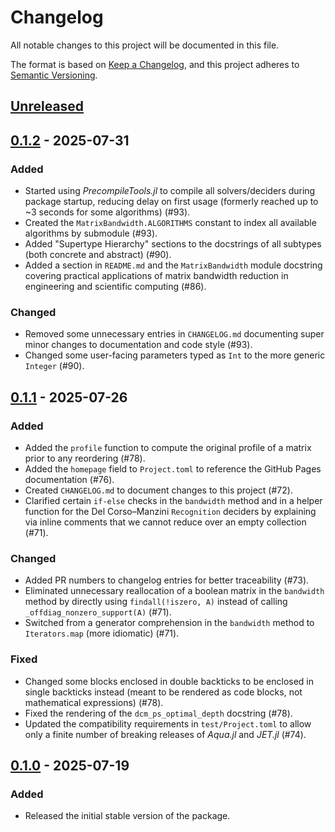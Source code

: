 # Changelog

All notable changes to this project will be documented in this file.

The format is based on [Keep a Changelog](https://keepachangelog.com/en/1.1.0/), and this project adheres to [Semantic Versioning](https://semver.org/spec/v2.0.0.html).

## [Unreleased]

## [0.1.2] - 2025-07-31

### Added

- Started using *PrecompileTools.jl* to compile all solvers/deciders during package startup, reducing delay on first usage (formerly reached up to ~3 seconds for some algorithms) (#93).
- Created the `MatrixBandwidth.ALGORITHMS` constant to index all available algorithms by submodule (#93).
- Added "Supertype Hierarchy" sections to the docstrings of all subtypes (both concrete and abstract) (#90).
- Added a section in `README.md` and the `MatrixBandwidth` module docstring covering practical applications of matrix bandwidth reduction in engineering and scientific computing (#86).

### Changed

- Removed some unnecessary entries in `CHANGELOG.md` documenting super minor changes to documentation and code style (#93).
- Changed some user-facing parameters typed as `Int` to the more generic `Integer` (#90).

## [0.1.1] - 2025-07-26

### Added

- Added the `profile` function to compute the original profile of a matrix prior to any reordering (#78).
- Added the `homepage` field to `Project.toml` to reference the GitHub Pages documentation (#76).
- Created `CHANGELOG.md` to document changes to this project (#72).
- Clarified certain `if-else` checks in the `bandwidth` method and in a helper function for the Del Corso&ndash;Manzini `Recognition` deciders by explaining via inline comments that we cannot reduce over an empty collection (#71).

### Changed

- Added PR numbers to changelog entries for better traceability (#73).
- Eliminated unnecessary reallocation of a boolean matrix in the `bandwidth` method by directly using `findall(!iszero, A)` instead of calling `_offdiag_nonzero_support(A)` (#71).
- Switched from a generator comprehension in the `bandwidth` method to `Iterators.map` (more idiomatic) (#71).

### Fixed

- Changed some blocks enclosed in double backticks to be enclosed in single backticks instead (meant to be rendered as code blocks, not mathematical expressions) (#78).
- Fixed the rendering of the `dcm_ps_optimal_depth` docstring (#78).
- Updated the compatibility requirements in `test/Project.toml` to allow only a finite number of breaking releases of *Aqua.jl* and *JET.jl* (#74).

## [0.1.0] - 2025-07-19

### Added

- Released the initial stable version of the package.

[unreleased]: https://github.com/Luis-Varona/MatrixBandwidth.jl/compare/v0.1.2...HEAD
[0.1.2]: https://github.com/Luis-Varona/MatrixBandwidth.jl/releases/tag/v0.1.2
[0.1.1]: https://github.com/Luis-Varona/MatrixBandwidth.jl/releases/tag/v0.1.1
[0.1.0]: https://github.com/Luis-Varona/MatrixBandwidth.jl/releases/tag/v0.1.0
